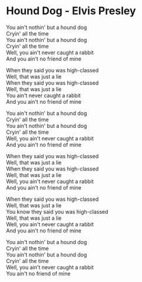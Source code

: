 # Hound Dog - Elvis Presley

You ain't nothin' but a hound dog\
Cryin' all the time\
You ain't nothin' but a hound dog\
Cryin' all the time\
Well, you ain't never caught a rabbit\
And you ain't no friend of mine

When they said you was high-classed\
Well, that was just a lie\
When they said you was high-classed\
Well, that was just a lie\
You ain't never caught a rabbit\
And you ain't no friend of mine

You ain't nothin' but a hound dog\
Cryin' all the time\
You ain't nothin' but a hound dog\
Cryin' all the time\
Well, you ain't never caught a rabbit\
And you ain't no friend of mine

When they said you was high-classed\
Well, that was just a lie\
When they said you was high-classed\
Well, that was just a lie\
Well, you ain't never caught a rabbit\
And you ain't no friend of mine

When they said you was high-classed\
Well, that was just a lie\
You know they said you was high-classed\
Well, that was just a lie\
Well, you ain't never caught a rabbit\
And you ain't no friend of mine

You ain't nothin' but a hound dog\
Cryin' all the time\
You ain't nothin' but a hound dog\
Cryin' all the time\
Well, you ain't never caught a rabbit\
You ain't no friend of mine